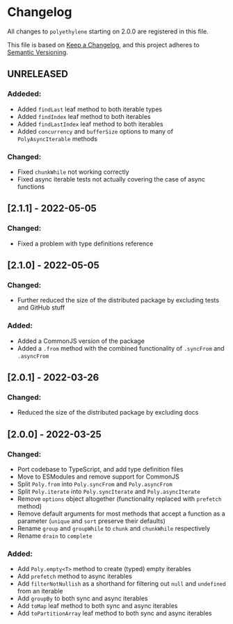 # Changelog

All changes to `polyethylene` starting on 2.0.0 are registered in this file.

This file is based on [Keep a Changelog](https://keepachangelog.com/en/1.0.0/),
and this project adheres to [Semantic Versioning](https://semver.org/spec/v2.0.0.html).


## UNRELEASED

### Addeded:
  - Added `findLast` leaf method to both iterable types
  - Added `findIndex` leaf method to both iterables
  - Added `findLastIndex` leaf method to both iterables
  - Added `concurrency` and `bufferSize` options to many of `PolyAsyncIterable` methods

### Changed:
  - Fixed `chunkWhile` not working correctly
  - Fixed async iterable tests not actually covering the case of async functions


## [2.1.1] - 2022-05-05

### Changed:
  - Fixed a problem with type definitions reference


## [2.1.0] - 2022-05-05

### Changed:
  - Further reduced the size of the distributed package by excluding tests and GitHub stuff

### Added:
  - Added a CommonJS version of the package
  - Added a `.from` method with the combined functionality of `.syncFrom` and `.asyncFrom`



## [2.0.1] - 2022-03-26

### Changed:
  - Reduced the size of the distributed package by excluding docs


## [2.0.0] - 2022-03-25

### Changed:
  - Port codebase to TypeScript, and add type definition files
  - Move to ESModules and remove support for CommonJS
  - Split `Poly.from` into `Poly.syncFrom` and `Poly.asyncFrom`
  - Split `Poly.iterate` into `Poly.syncIterate` and `Poly.asyncIterate`
  - Remove `options` object altogether (functionality replaced with `prefetch` method)
  - Remove default arguments for most methods that accept a function as a parameter (`unique` and `sort` preserve their defaults)
  - Rename `group` and `groupWhile` to `chunk` and `chunkWhile` respectively
  - Rename `drain` to `complete`

### Added:
  - Add `Poly.empty<T>` method to create (typed) empty iterables
  - Add `prefetch` method to async iterables
  - Add `filterNotNullish` as a shorthand for filtering out `null` and `undefined` from an iterable
  - Add `groupBy` to both sync and async iterables
  - Add `toMap` leaf method to both sync and async iterables
  - Add `toPartitionArray` leaf method to both sync and async iterables
